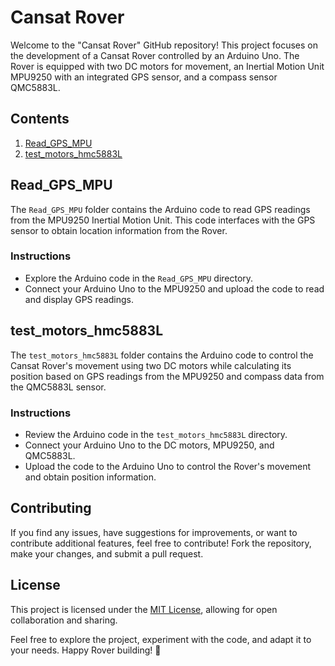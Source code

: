 # Cansat Rover

Welcome to the "Cansat Rover" GitHub repository! This project focuses on the development of a Cansat Rover controlled by an Arduino Uno. The Rover is equipped with two DC motors for movement, an Inertial Motion Unit MPU9250 with an integrated GPS sensor, and a compass sensor QMC5883L.

## Contents

1. [Read_GPS_MPU](#read_gps_mpu)
2. [test_motors_hmc5883L](#test_motors_hmc5883l)

## Read_GPS_MPU

The `Read_GPS_MPU` folder contains the Arduino code to read GPS readings from the MPU9250 Inertial Motion Unit. This code interfaces with the GPS sensor to obtain location information from the Rover.

### Instructions

- Explore the Arduino code in the `Read_GPS_MPU` directory.
- Connect your Arduino Uno to the MPU9250 and upload the code to read and display GPS readings.

## test_motors_hmc5883L

The `test_motors_hmc5883L` folder contains the Arduino code to control the Cansat Rover's movement using two DC motors while calculating its position based on GPS readings from the MPU9250 and compass data from the QMC5883L sensor.

### Instructions

- Review the Arduino code in the `test_motors_hmc5883L` directory.
- Connect your Arduino Uno to the DC motors, MPU9250, and QMC5883L.
- Upload the code to the Arduino Uno to control the Rover's movement and obtain position information.

## Contributing

If you find any issues, have suggestions for improvements, or want to contribute additional features, feel free to contribute! Fork the repository, make your changes, and submit a pull request.

## License

This project is licensed under the [MIT License](LICENSE), allowing for open collaboration and sharing.

Feel free to explore the project, experiment with the code, and adapt it to your needs. Happy Rover building! 🚀
